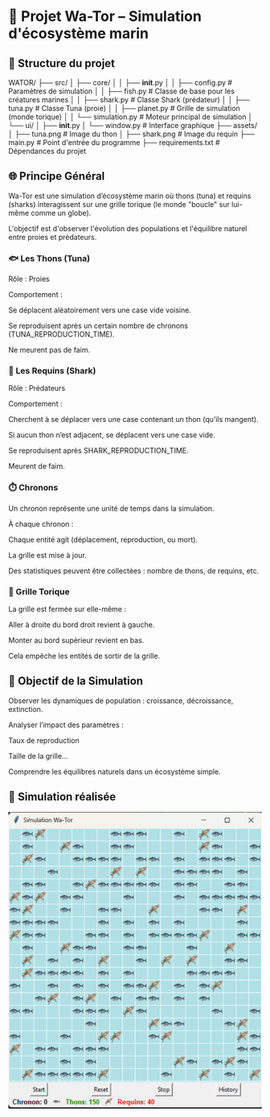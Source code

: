 # 🌊  Projet Wa-Tor – Simulation d'écosystème marin
## 📁 Structure du projet
WATOR/
├── src/
│   ├── core/
│   │   ├── __init__.py
│   │   ├── config.py          # Paramètres de simulation
│   │   ├── fish.py            # Classe de base pour les créatures marines
│   │   ├── shark.py           # Classe Shark (prédateur)
│   │   ├── tuna.py            # Classe Tuna (proie)
│   │   ├── planet.py          # Grille de simulation (monde torique)
│   │   └── simulation.py      # Moteur principal de simulation
│   └── ui/
│       ├── __init__.py
│       └── window.py          # Interface graphique
├── assets/
│   ├── tuna.png               # Image du thon
│   ├── shark.png              # Image du requin
├── main.py                    # Point d'entrée du programme
├── requirements.txt           # Dépendances du projet
## 🌐 Principe Général
Wa-Tor est une simulation d’écosystème marin où thons (tuna) et requins (sharks) interagissent sur une grille torique (le monde "boucle" sur lui-même comme un globe).

L'objectif est d'observer l'évolution des populations et l'équilibre naturel entre proies et prédateurs.

### 🐟 Les Thons (Tuna)
Rôle : Proies

Comportement :

Se déplacent aléatoirement vers une case vide voisine.

Se reproduisent après un certain nombre de chronons (TUNA_REPRODUCTION_TIME).

Ne meurent pas de faim.

### 🦈 Les Requins (Shark)
Rôle : Prédateurs

Comportement :

Cherchent à se déplacer vers une case contenant un thon (qu’ils mangent).

Si aucun thon n’est adjacent, se déplacent vers une case vide.

Se reproduisent après SHARK_REPRODUCTION_TIME.

Meurent de faim.

### ⏱️ Chronons
Un chronon représente une unité de temps dans la simulation.

À chaque chronon :

Chaque entité agit (déplacement, reproduction, ou mort).

La grille est mise à jour.

Des statistiques peuvent être collectées : nombre de thons, de requins, etc.

### 🔁 Grille Torique
La grille est fermée sur elle-même :

Aller à droite du bord droit revient à gauche.

Monter au bord supérieur revient en bas.

Cela empêche les entités de sortir de la grille.

## 🎯 Objectif de la Simulation
Observer les dynamiques de population : croissance, décroissance, extinction.

Analyser l’impact des paramètres :

Taux de reproduction 

Taille de la grille...

Comprendre les équilibres naturels dans un écosystème simple.
## 📁 Simulation réalisée

![alt text](assets/image.png)